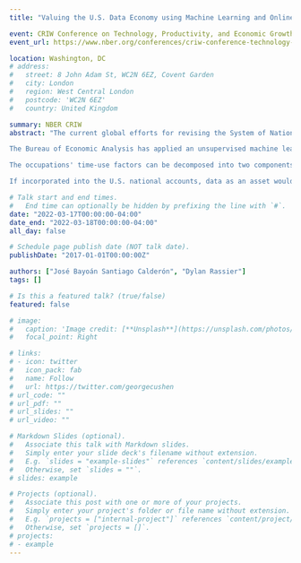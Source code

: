 ```yaml
---
title: "Valuing the U.S. Data Economy using Machine Learning and Online Job Postings: Implications for Measured Production and Productivity"

event: CRIW Conference on Technology, Productivity, and Economic Growth, Spring 2022
event_url: https://www.nber.org/conferences/criw-conference-technology-productivity-and-economic-growth-spring-2022

location: Washington, DC
# address:
#   street: 8 John Adam St, WC2N 6EZ, Covent Garden
#   city: London
#   region: West Central London
#   postcode: 'WC2N 6EZ'
#   country: United Kingdom

summary: NBER CRIW
abstract: "The current global efforts for revising the System of National Accounts have identified valuing and recording data as a high-priority area. The emergence and growth of data-enhanced and data-enabled businesses such as online platforms have contributed to the status of data as a vital asset in modern economies. These ongoing efforts include developing a taxonomy to identify the scope of data assets, measure them, and incorporate them into the national accounts (OECD 2021). Current guidance encourages national statistical offices to explore and share potential methods, estimates, and conceptual bases used in these efforts.

The Bureau of Economic Analysis has applied an unsupervised machine learning algorithm to estimate the labor costs of data-related activities using online job advertisements. Our method augments the traditional labor costs methodology by proxying time-use factors using only the language in job postings text. Using this method, we estimate data-related (nominal) labor costs grew from $100 billion in 2010 to more than $200 billion in 2018, representing an average annual growth rate of 9.7 percent.

The occupations' time-use factors can be decomposed into two components: (1) the average share of time allocated to data-relevant tasks and (2) the share of employees engaging in those job activities. Using Burning Glass Technologies (BGT) job advertisement data, we identify which skills in the BGT taxonomy are *data-related* as relevant to data entry, storage, analysis, or management. We identify occupations with the highest rate of job openings containing *data-related* skills. The top occupations are denoted as *known* data-intensive occupations and serve as *landmark* occupations (e.g., statisticians). A doc2vec model is trained on the job advertisement text for each occupation to obtain a high-dimensional representation of what the occupation-level job postings convey. Using this numerical representation, we can obtain occupation-level pair-wise distances to measure how *close* or similar an occupation is to the *known* data-intensive occupations. The product of the similarity to a landmark measure and the ratio of job openings with identified *data-relevant* activities serves as the proxy of the occupation-level time-use factor. The BGT data also allow us to estimate and adjust for overlap with other intellectual property products currently captured in the U.S. national accounts as capital formation, including own-account software and own-account R&D.

If incorporated into the U.S. national accounts, data as an asset would amount to expanding the production boundary as part of the own-account software and databases category of intellectual property products, which currently excludes the value of the embedded information content (i.e., data). Given the relative size and growth of a complete cost estimate for data as an asset, this paper will build stocks of data as an asset and analyze implications for the U.S. measured production and productivity."

# Talk start and end times.
#   End time can optionally be hidden by prefixing the line with `#`.
date: "2022-03-17T00:00:00-04:00"
date_end: "2022-03-18T00:00:00-04:00"
all_day: false

# Schedule page publish date (NOT talk date).
publishDate: "2017-01-01T00:00:00Z"

authors: ["José Bayoán Santiago Calderón", "Dylan Rassier"]
tags: []

# Is this a featured talk? (true/false)
featured: false

# image:
#   caption: 'Image credit: [**Unsplash**](https://unsplash.com/photos/bzdhc5b3Bxs)'
#   focal_point: Right

# links:
# - icon: twitter
#   icon_pack: fab
#   name: Follow
#   url: https://twitter.com/georgecushen
# url_code: ""
# url_pdf: ""
# url_slides: ""
# url_video: ""

# Markdown Slides (optional).
#   Associate this talk with Markdown slides.
#   Simply enter your slide deck's filename without extension.
#   E.g. `slides = "example-slides"` references `content/slides/example-slides.md`.
#   Otherwise, set `slides = ""`.
# slides: example

# Projects (optional).
#   Associate this post with one or more of your projects.
#   Simply enter your project's folder or file name without extension.
#   E.g. `projects = ["internal-project"]` references `content/project/deep-learning/index.md`.
#   Otherwise, set `projects = []`.
# projects:
# - example
---
```

